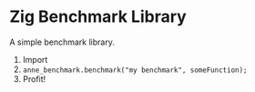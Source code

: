 # Zig Benchmark Library

A simple benchmark library.

1. Import
2. `anne_benchmark.benchmark("my benchmark", someFunction);`
3. Profit!


